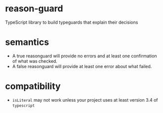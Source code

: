 # reason-guard
TypeScript library to build typeguards that explain their decisions

# semantics
- A true reasonguard will provide no errors and at least one confirmation of what was checked.
- A false reasonguard will provide at least one error about what failed.

# compatibility

- `isLiteral` may not work unless your project uses at least version 3.4 of `typescript`

